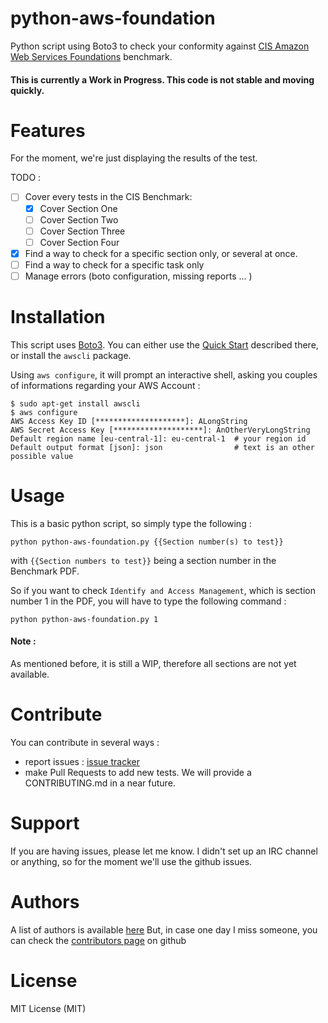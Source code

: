 # python-aws-foundation

Python script using Boto3 to check your conformity against [CIS Amazon Web Services Foundations](https://d0.awsstatic.com/whitepapers/compliance/AWS_CIS_Foundations_Benchmark.pdf) benchmark.

#### This is currently a **Work in Progress**. This code is not stable and moving quickly.

# Features

For the moment, we're just displaying the results of the test.

TODO :
- [ ] Cover every tests in the CIS Benchmark:
  - [x] Cover Section One
  - [ ] Cover Section Two
  - [ ] Cover Section Three
  - [ ] Cover Section Four
- [x] Find a way to check for a specific section only, or several at once.
- [ ] Find a way to check for a specific task only
- [ ] Manage errors (boto configuration, missing reports ... )

# Installation

This script uses [Boto3](https://github.com/boto/boto3#boto-3---the-aws-sdk-for-python).
You can either use the [Quick Start](https://github.com/boto/boto3#quick-start) described there, or install the `awscli` package.

Using `aws configure`, it will prompt an interactive shell, asking you couples of informations regarding your AWS Account :
```
$ sudo apt-get install awscli
$ aws configure
AWS Access Key ID [********************]: ALongString
AWS Secret Access Key [********************]: AnOtherVeryLongString
Default region name [eu-central-1]: eu-central-1  # your region id
Default output format [json]: json                # text is an other possible value
```


# Usage

This is a basic python script, so simply type the following :
```
python python-aws-foundation.py {{Section number(s) to test}}
```
with `{{Section numbers to test}}` being a section number in the Benchmark PDF.

So if you want to check `Identify and Access Management`, which is section number 1 in the PDF, you will have to type the following command :
```
python python-aws-foundation.py 1
```

#### Note :
As mentioned before, it is still a WIP, therefore all sections are not yet available.

# Contribute

You can contribute in several ways :
  - report issues : [issue tracker](https://github.com/SpoonBoy/python-aws-foundation/issues)
  - make Pull Requests to add new tests. We will provide a CONTRIBUTING.md in a near future.

# Support

If you are having issues, please let me know.
I didn't set up an IRC channel or anything, so for the moment we'll use the github issues.

# Authors

A list of authors is available [here](https://github.com/SpoonBoy/python-aws-foundation/blob/master/AUTHORS.md)
But, in case one day I miss someone, you can check the [contributors page](https://github.com/SpoonBoy/python-aws-foundation/graphs/contributors) on github

# License
MIT License (MIT)
